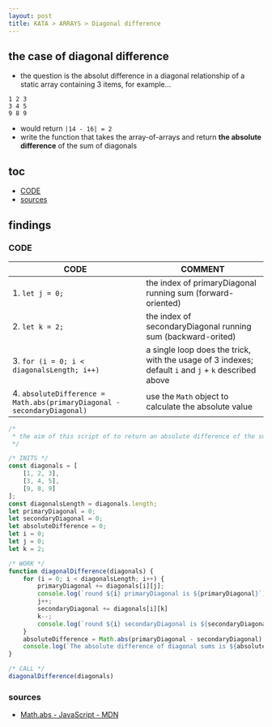 ```yaml
---
layout: post
title: KATA > ARRAYS > Diagonal difference
---
```

## the case	of diagonal difference
* the question is the absolut difference in a diagonal relationship of a static array containing 3 items, for example...

```
1 2 3
3 4 5 
9 8 9
```

* would return `|14 - 16| = 2`
* write the function that takes the array-of-arrays and return **the absolute difference** of the sum of diagonals

## toc
<!-- TOC -->

- [CODE](#code)
- [sources](#sources)

<!-- /TOC -->

## findings
### CODE

CODE                                                                    | COMMENT
------------------------------------------------------------------------|-----------------------------------------------------------------------------------------------------
1. `let j = 0;`                                                         | the index of primaryDiagonal running sum (forward-oriented)
2. `let k = 2;`                                                         | the index of secondaryDiagonal running sum (backward-orited)
3. `for (i = 0; i < diagonalsLength; i++)`                              | a single loop does the trick, with the usage of 3 indexes; default `i` and `j` + `k` described above
4. `absoluteDifference = Math.abs(primaryDiagonal - secondaryDiagonal)` | use the `Math` object to calculate the absolute value

```js
/* 
 * the aim of this script of to return an absolute difference of the sum of diagonals in array of arrays
 */

/* INITS */
const diagonals = [
    [1, 2, 3],
    [3, 4, 5],
    [9, 8, 9]
];
const diagonalsLength = diagonals.length;
let primaryDiagonal = 0;
let secondaryDiagonal = 0;
let absoluteDifference = 0;
let i = 0;          
let j = 0;                                                                  //1.
let k = 2;                                                                  //2. 

/* WORK */
function diagonalDifference(diagonals) {
    for (i = 0; i < diagonalsLength; i++) {                                 //3. 
        primaryDiagonal += diagonals[i][j];
        console.log(`round ${i} primaryDiagonal is ${primaryDiagonal}`)
        j++;
        secondaryDiagonal += diagonals[i][k]
        k--;
        console.log(`round ${i} secondaryDiagonal is ${secondaryDiagonal}`)
    }
    absoluteDifference = Math.abs(primaryDiagonal - secondaryDiagonal)      //4. 
    console.log(`The absolute difference of diagonal sums is ${absoluteDifference}`)
}

/* CALL */
diagonalDifference(diagonals)
```

### sources
* [Math.abs - JavaScript - MDN](https://developer.mozilla.org/en-US/docs/Web/JavaScript/Reference/Global_Objects/Math/abs)